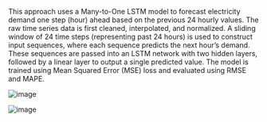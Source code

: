 This approach uses a Many-to-One LSTM model to forecast electricity demand one step (hour) ahead based on the previous 24 hourly values. The raw time series data is first cleaned, interpolated, and normalized. A sliding window of 24 time steps (representing past 24 hours) is used to construct input sequences, where each sequence predicts the next hour’s demand. These sequences are passed into an LSTM network with two hidden layers, followed by a linear layer to output a single predicted value. The model is trained using Mean Squared Error (MSE) loss and evaluated using RMSE and MAPE.


![image](https://github.com/user-attachments/assets/9c87bd4c-6265-4817-bd59-b717d4557024)

![image](https://github.com/user-attachments/assets/f05b469d-5867-495d-b781-6ee94f81da0a)
